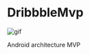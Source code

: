 # DribbbleMvp


![gif](https://media.giphy.com/media/l0MYK4RRwqeqwDreE/source.gif)

Android architecture MVP
